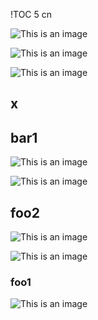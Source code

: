 
<!-- generate toc and section in headers, https://github.com/hailiang-wang/markup-markdown -->
!TOC 5 cn


[//]: # (# bar)

![This is an image](../images/youtube/7aEYoP5-duY.png)


![This is an image](../images/youtube/7aEYoP5-duY.png)

![This is an image](../images/youtube/7aEYoP5-duY.png)

## x

## bar1
![This is an image](../images/youtube/7aEYoP5-duY.png)



![This is an image](../images/youtube/7aEYoP5-duY.png)


## foo2

![This is an image](../images/youtube/7aEYoP5-duY.png)

[//]: # (<markup:figure>bar</markup:figure>)
[//]: # (<markup:table>bar2</markup:table>)

![This is an image](../images/youtube/7aEYoP5-duY.png)


### foo1

![This is an image](../images/youtube/7aEYoP5-duY.png)